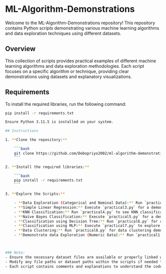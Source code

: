 # ML-Algorithm-Demonstrations

Welcome to the ML-Algorithm-Demonstrations repository! This repository contains Python scripts demonstrating various machine learning algorithms and data exploration techniques using different datasets.

## Overview

This collection of scripts provides practical examples of different machine learning algorithms and data exploration methodologies. Each script focuses on a specific algorithm or technique, providing clear demonstrations using datasets and explanatory visualizations.

## Requirements

To install the required libraries, run the following command:

```bash
pip install -r requirements.txt

Ensure Python 3.11.5 is installed on your system.

## Instructions

1. **Clone the repository:**

    ```bash
    git clone https://github.com/Debopriyo2002/ml-algorithm-demonstrations.git
    ```

2. **Install the required libraries:**

    ```bash
    pip install -r requirements.txt
    ```

3. **Explore the Scripts:**

    - **Data Exploration (Categorical and Nominal Data):** Run `practical2.py` to explore categorical and nominal data.
    - **Simple Linear Regression:** Execute `practical3.py` for a demonstration of simple linear regression.
    - **KNN Classification:** Run `practical4.py` to see KNN classification in action.
    - **Naïve Bayes Classification:** Execute `practical5.py` for a demonstration of Naïve Bayes classification.
    - **Classification using Decision Tree:** Run `practical6.py` for classification using decision trees.
    - **Classification using MLP:** Execute `practical7.py` to explore classification using Multi-Layer Perceptron.
    - **Data Clustering:** Run `practical8.py` for data clustering demonstration.
    - **Demonstrate data Exploration (Numeric Data):** Run `practical1.py` for data Exploration (Numeric Data).



### Note:
- Ensure the necessary dataset files are available or properly linked within the scripts to execute the demonstrations successfully.
- Modify any file paths or dataset paths within the scripts if needed to match your file structure.
- Each script contains comments and explanations to understand the code and its purpose.
